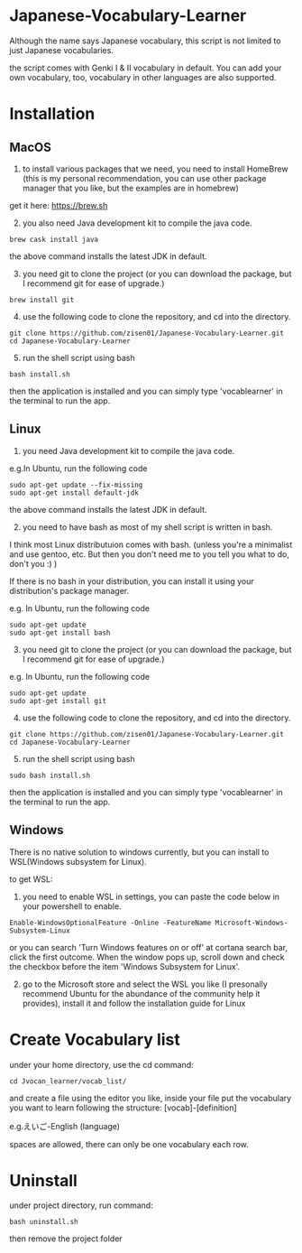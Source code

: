 # Japanese-Vocabulary-Learner

Although the name says Japanese vocabulary, this script is not limited to just Japanese vocabularies.

the script comes with Genki I & II vocabulary in default. You can add your own vocabulary, too, vocabulary in other languages are also supported.

# Installation
## MacOS
  1. to install various packages that we need, you need to install HomeBrew (this is my personal recommendation, you can use other package manager that you like, but the examples are in homebrew)
  
  get it here: https://brew.sh
  
  2. you also need Java development kit to compile the java code.
  ```
  brew cask install java
  ```
  the above command installs the latest JDK in default.
  
  3. you need git to clone the project (or you can download the package, but I recommend git for ease of upgrade.)
  ```
  brew install git
  ```
  
  4. use the following code to clone the repository, and cd into the directory.
  ```
  git clone https://github.com/zisen01/Japanese-Vocabulary-Learner.git
  cd Japanese-Vocabulary-Learner
  ```
  
  5. run the shell script using bash
  ```
  bash install.sh
  ```
  
  then the application is installed and you can simply type 'vocablearner' in the terminal to run the app.
  
## Linux
  1. you need Java development kit to compile the java code.
  
  e.g.In Ubuntu, run the following code
  ```
  sudo apt-get update --fix-missing
  sudo apt-get install default-jdk
  ```
  the above command installs the latest JDK in default.
  
  2. you need to have bash as most of my shell script is written in bash.
  
  I think most Linux distributuion comes with bash. (unless you're a minimalist and use gentoo, etc. But then you don't need me to you tell you what to do, don't you :) )
  
  If there is no bash in your distribution, you can install it using your distribution's package manager.
  
  e.g. In Ubuntu, run the following code
  ```
  sudo apt-get update 
  sudo apt-get install bash
  ```
  
  3. you need git to clone the project (or you can download the package, but I recommend git for ease of upgrade.)
  
  e.g. In Ubuntu, run the following code
  ```
  sudo apt-get update
  sudo apt-get install git
  ```
  
  4. use the following code to clone the repository, and cd into the directory.
  ```
  git clone https://github.com/zisen01/Japanese-Vocabulary-Learner.git
  cd Japanese-Vocabulary-Learner
  ```
  
  5. run the shell script using bash
  ```
  sudo bash install.sh
  ```
  
  then the application is installed and you can simply type 'vocablearner' in the terminal to run the app.
  
## Windows
  There is no native solution to windows currently, but you can install to WSL(Windows subsystem for Linux).
  
  to get WSL:
  1. you need to enable WSL in settings, you can paste the code below in your powershell to enable.
  ```
  Enable-WindowsOptionalFeature -Online -FeatureName Microsoft-Windows-Subsystem-Linux
  ```
  
  or you can search 'Turn Windows features on or off' at cortana search bar, click the first outcome. When the window pops up, scroll down and check the checkbox before the item 'Windows Subsystem for Linux'.
  
  2. go to the Microsoft store and select the WSL you like (I presonally recommend Ubuntu for the abundance of the community help it provides), install it and follow the installation guide for Linux

# Create Vocabulary list
  under your home directory, use the cd command:
  ```
  cd Jvocan_learner/vocab_list/
  ```
  
  and create a file using the editor you like, inside your file put the vocabulary you want to learn following the structure:
  [vocab]-[definition]
  
  e.g.えいご-English (language)
  
  spaces are allowed, there can only be one vocabulary each row.
  
# Uninstall
  under project directory, run command:
  ```
  bash uninstall.sh
  ```
  then remove the project folder
  

